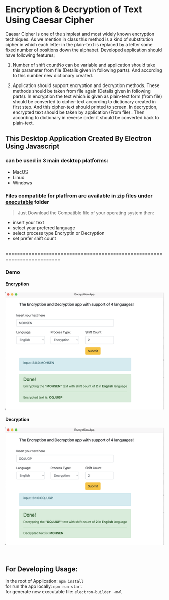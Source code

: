 # Encryption & Decryption of Text Using Caesar Cipher

Caesar Cipher is one of the simplest and most widely known encryption techniques. As we mention in class this method is a kind of substitution cipher in which each letter in the plain-text is replaced by a letter some fixed number of positions down the alphabet. Developed application should have following features;

1.  Number of shift countNo can be variable and application should take this parameter from file (Details given in following parts). And according to this number new dictionary created.

2.  Application should support encryption and decryption methods. These methods should be taken from file again (Details given in following parts). In encryption the text which is given as plain-text form (from file) should be converted to cipher-text according to dictionary created in first step. And this cipher-text should printed to screen. In decryption, encrypted text should be taken by application (From file) . Then according to dictionary in reverse order it should be converted back to plain-text.

## This Desktop Application Created By Electron Using Javascript

### can be used in 3 main desktop platforms:

- MacOS
- Linux
- Windows

### Files compatible for platfrom are available in zip files under [executable](https://github.com/mohsenkhashei/encryptionDecryption-Caesar-Cipher/tree/main/core) folder

> Just Download the Compatible file of your operating system then:

- insert your text
- select your prefered language
- select process type Encryptin or Decryption
- set prefer shift count

<br/>
 =========================================================================

<br/>

### Demo

#### Encryption

![Encryption](./readme/1.png "Encrypting MOHSEN text")

#### Decryption

![Decryption](./readme/2.png "Decrypting")

<br />

## For Developing Usage:

in the root of Application:
`npm install`
<br />
for run the app locally:
`npm run start`
<br />
for generate new executable file:
`electron-builder -mwl`
